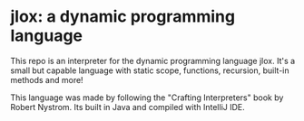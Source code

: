 # jlox: a dynamic programming language
This repo is an interpreter for the dynamic programming language jlox. It's a small but capable language with static scope, functions, recursion, built-in methods and more!

This language was made by following the "Crafting Interpreters" book by Robert Nystrom. Its built in Java and compiled with IntelliJ IDE.

 
